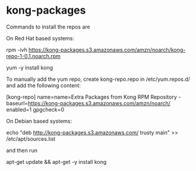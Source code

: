 # kong-packages
Commands to install the repos are

On Red Hat based systems:

rpm -ivh https://kong-packages.s3.amazonaws.com/amzn/noarch/kong-repo-1-0.1.noarch.rpm

yum -y install kong

To manually add the yum repo, create kong-repo.repo in /etc/yum.repos.d/ and add the following content:

[kong-repo]
name=name=Extra Packages from Kong RPM Repository - 
baseurl=https://kong-packages.s3.amazonaws.com/amzn/noarch/
enabled=1
gpgcheck=0

On Debian based systems:

echo "deb http://kong-packages.s3.amazonaws.com/ trusty main" >> /etc/apt/sources.list

and then run 

apt-get update && apt-get -y install kong
